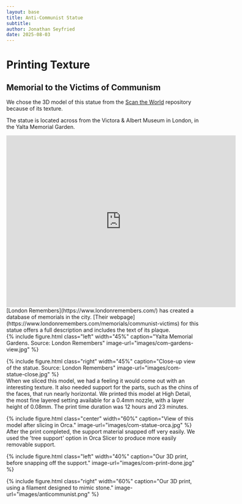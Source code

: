 ```yaml
---
layout: base
title: Anti-Communist Statue
subtitle:
author: Jonathan Seyfried
date: 2025-08-03
---
```


# Printing Texture

## Memorial to the Victims of Communism

We chose the 3D model of this statue from the [Scan the World](https://www.myminifactory.com/object/3d-print-women-and-children-communism-memorial-london-3411) repository because of its texture. 

The statue is located across from the Victora & Albert Museum in London, in the Yalta Memorial Garden.
<br style="clear: both">
<iframe src="https://www.google.com/maps/embed?pb=!1m18!1m12!1m3!1d1214.472654160829!2d-0.17383205277943448!3d51.49618705473291!2m3!1f0!2f0!3f0!3m2!1i1024!2i768!4f13.1!3m3!1m2!1s0x4876054244e3245f%3A0xb03d192e4dbcb138!2sYalta%20Memorial%20Garden!5e1!3m2!1sen!2sus!4v1754779449359!5m2!1sen!2sus" width="600" height="450" style="border:0;" allowfullscreen="" loading="lazy" referrerpolicy="no-referrer-when-downgrade"></iframe>
<br style="clear: both">
[London Remembers](https://www.londonremembers.com/) has created a database of memorials in the city. [Their webpage](https://www.londonremembers.com/memorials/communist-victims) for this statue offers a full description and includes the text of its plaque.
<br style="clear: both">
{% include figure.html
  class="left"
  width="45%"
  caption="Yalta Memorial Gardens. Source: London Remembers"
  image-url="images/com-gardens-view.jpg"
%}

{% include figure.html
  class="right"
  width="45%"
  caption="Close-up view of the statue. Source: London Remembers"
  image-url="images/com-statue-close.jpg"
%}
<br style="clear: both">
When we sliced this model, we had a feeling it would come out with an interesting texture. It also needed support for the parts, such as the chins of the faces, that run nearly horizontal. We printed this model at High Detail, the most fine layered setting available for a 0.4mm nozzle, with a layer height of 0.08mm. The print time duration was 12 hours and 23 minutes.

{% include figure.html
  class="center"
  width="60%"
  caption="View of this model after slicing in Orca."
  image-url="images/com-statue-orca.jpg"
%}
<br style="clear: both">
After the print completed, the support material snapped off very easily. We used the 'tree support' option in Orca Slicer to produce more easily removable support. 

{% include figure.html
  class="left"
  width="40%"
  caption="Our 3D print, before snapping off the support."
  image-url="images/com-print-done.jpg"
%}

{% include figure.html
  class="right"
  width="60%"
  caption="Our 3D print, using a filament designed to mimic stone."
  image-url="images/anticommunist.png"
%}